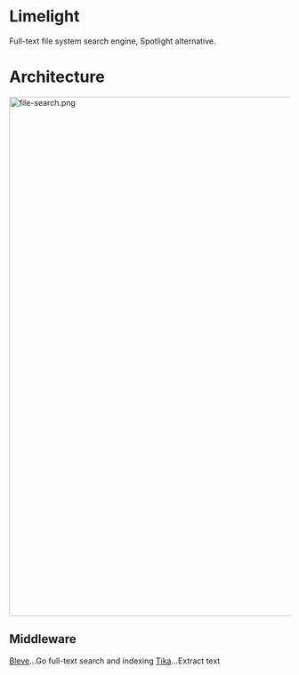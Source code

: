 Limelight
================

Full-text file system search engine, Spotlight alternative. 

# Architecture
<img width="934" alt="file-search.png" src="https://nekojarashi.qiita.com/files/8dd62009-8882-aa06-c929-e3bdc3c81ce3.png">

## Middleware
[Bleve](http://www.blevesearch.com/)...Go full-text search and indexing
[Tika](https://tika.apache.org/)...Extract text
